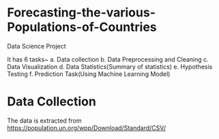 # Forecasting-the-various-Populations-of-Countries
Data Science Project

It has 6 tasks~
a. Data collection
b. Data Preprocessing and Cleaning
c. Data Visualization
d. Data Statistics(Summary of statistics)
e. Hypothesis Testing
f. Prediction Task(Using Machine Learning Model)

# Data Collection
The data is extracted from https://population.un.org/wpp/Download/Standard/CSV/
